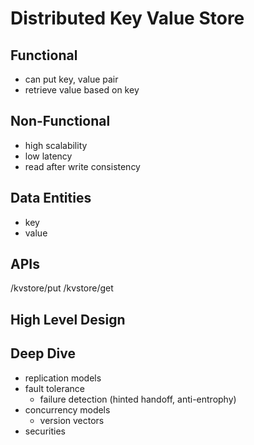# Distributed Key Value Store

## Functional
- can put key, value pair
- retrieve value based on key

## Non-Functional
- high scalability
- low latency
- read after write consistency

## Data Entities
- key
- value

## APIs
/kvstore/put
/kvstore/get

## High Level Design

## Deep Dive
- replication models
- fault tolerance
    - failure detection (hinted handoff, anti-entrophy)
- concurrency models
    - version vectors
- securities